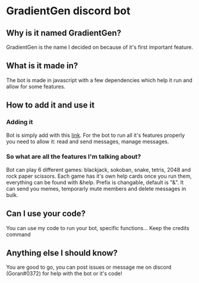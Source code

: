 # GradientGen discord bot

## Why is it named GradientGen?

  GradientGen is the name I decided on because of it's first important feature.

## What is it made in?

  The bot is made in javascript with a few dependencies which help it run and allow for some features.

## How to add it and use it

  ### Adding it

  Bot is simply add with this [link](https://discord.com/api/oauth2/authorize?client_id=738693849051824160&permissions=1073741815&scope=bot). For the bot to run all it's features properly you need to allow it: read and send messages, manage messages.

  ### So what are all the features I'm talking about?

  Bot can play 6 different games: blackjack, sokoban, snake, tetris, 2048 and rock paper scissors. Each game has it's own help cards once you run them, everything can be found with &help. Prefix is changable, default is "&". It can send you memes, temporarly mute members and delete messages in bulk.

## Can I use your code?

  You can use my code to run your bot, specific functions... Keep the credits command

## Anything else I should know?

  You are good to go, you can post issues or message me on discord (Goran#0372) for help with the bot or it's code!
